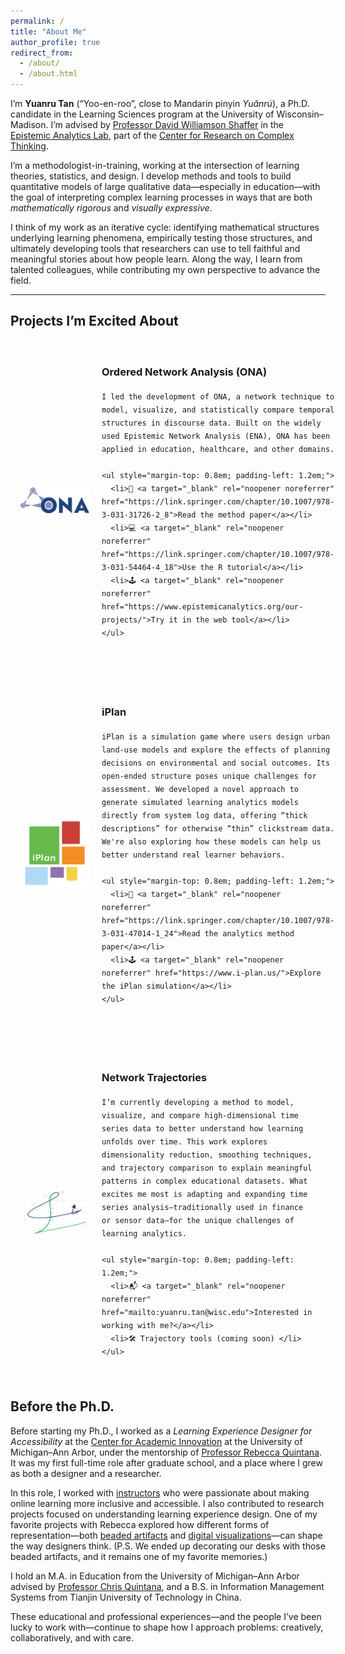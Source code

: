 ```yaml
---
permalink: /
title: "About Me"
author_profile: true
redirect_from: 
  - /about/
  - /about.html
---
```


<p>
I’m <strong>Yuanru Tan</strong> (“Yoo-en-roo”, close to Mandarin pinyin <em>Yuǎnrú</em>), a Ph.D. candidate in the Learning Sciences program at the University of Wisconsin–Madison. I’m advised by <a href="https://edpsych.education.wisc.edu/fac-staff/williamson-shaffer-david/" target="_blank" rel="noopener noreferrer">Professor David Williamson Shaffer</a> in the <a href="https://www.epistemicanalytics.org/" target="_blank" rel="noopener noreferrer">Epistemic Analytics Lab</a>, part of the <a href="https://www.crct.center/" target="_blank" rel="noopener noreferrer">Center for Research on Complex Thinking</a>.
</p>

<p>
I’m a methodologist-in-training, working at the intersection of learning theories, statistics, and design. I develop methods and tools to build quantitative models of large qualitative data—especially in education—with the goal of interpreting complex learning processes in ways that are both <em>mathematically rigorous</em> and <em>visually expressive</em>.
</p>

<p>
I think of my work as an iterative cycle: identifying mathematical structures underlying learning phenomena, empirically testing those structures, and ultimately developing tools that researchers can use to tell faithful and meaningful stories about how people learn. Along the way, I learn from talented colleagues, while contributing my own perspective to advance the field.
</p>


---

<style>
.project-row {
  display: flex;
  align-items: center;
  gap: 20px;
  margin-bottom: 2.5em;
  padding: 16px;
  border-radius: 12px;
  transition: background-color 0.2s ease, box-shadow 0.2s ease, transform 0.2s ease;
}

.project-row:hover {
  background-color: #f7f7f7;
  box-shadow: 0 4px 12px rgba(0, 0, 0, 0.06);
  transform: translateY(-2px);
}

.project-image {
  width: 110px;
  flex-shrink: 0;
  margin-top: 4px;
}

.project-text {
  line-height: 1.5;
}

.keyword {
  color: #61D04F;
  font-weight: 500;
}
</style>

<h2>Projects I’m Excited About</h2>

<!-- ONA -->
<div class="project-row">
  <img src="/images/ona-logo.png" alt="ONA logo" class="project-image" />
  <div class="project-text">
    <h3><strong>Ordered Network Analysis (ONA)</strong></h3>

    I led the development of ONA, a network technique to model, visualize, and statistically compare temporal structures in discourse data. Built on the widely used Epistemic Network Analysis (ENA), ONA has been applied in education, healthcare, and other domains.

    <ul style="margin-top: 0.8em; padding-left: 1.2em;">
      <li>📄 <a target="_blank" rel="noopener noreferrer" href="https://link.springer.com/chapter/10.1007/978-3-031-31726-2_8">Read the method paper</a></li>
      <li>💻 <a target="_blank" rel="noopener noreferrer" href="https://link.springer.com/chapter/10.1007/978-3-031-54464-4_18">Use the R tutorial</a></li>
      <li>🕹️ <a target="_blank" rel="noopener noreferrer" href="https://www.epistemicanalytics.org/our-projects/">Try it in the web tool</a></li>
    </ul>
  </div>
</div>

<!-- iPlan -->
<div class="project-row">
  <img src="/images/iplan-logo.png" alt="iPlan logo" class="project-image" />
  <div class="project-text">
    <h3><strong>iPlan</strong></h3>

    iPlan is a simulation game where users design urban land-use models and explore the effects of planning decisions on environmental and social outcomes. Its open-ended structure poses unique challenges for assessment. We developed a novel approach to generate simulated learning analytics models directly from system log data, offering “thick descriptions” for otherwise “thin” clickstream data. We're also exploring how these models can help us better understand real learner behaviors.

    <ul style="margin-top: 0.8em; padding-left: 1.2em;">
      <li>📄 <a target="_blank" rel="noopener noreferrer" href="https://link.springer.com/chapter/10.1007/978-3-031-47014-1_24">Read the analytics method paper</a></li>
      <li>🕹️ <a target="_blank" rel="noopener noreferrer" href="https://www.i-plan.us/">Explore the iPlan simulation</a></li>
    </ul>
  </div>
</div>

<!-- Trajectories -->
<div class="project-row">
  <img src="/images/trajectory-logo.png" alt="Trajectory logo" class="project-image" />
  <div class="project-text">
    <h3><strong>Network Trajectories</strong></h3>

    I’m currently developing a method to model, visualize, and compare high-dimensional time series data to better understand how learning unfolds over time. This work explores dimensionality reduction, smoothing techniques, and trajectory comparison to explain meaningful patterns in complex educational datasets. What excites me most is adapting and expanding time series analysis—traditionally used in finance or sensor data—for the unique challenges of learning analytics.

    <ul style="margin-top: 0.8em; padding-left: 1.2em;">
      <li>📬 <a target="_blank" rel="noopener noreferrer" href="mailto:yuanru.tan@wisc.edu">Interested in working with me?</a></li>
      <li>🛠️ Trajectory tools (coming soon) </li>
    </ul>
  </div>
</div>


## Before the Ph.D.

Before starting my Ph.D., I worked as a _Learning Experience Designer for Accessibility_ at the <a href="https://ai.umich.edu/" target="_blank" rel="noopener noreferrer">Center for Academic Innovation</a> at the University of Michigan–Ann Arbor, under the mentorship of <a href="https://marsal.umich.edu/directory/faculty-staff/rebecca-quintana" target="_blank" rel="noopener noreferrer">Professor Rebecca Quintana</a>. It was my first full-time role after graduate school, and a place where I grew as both a designer and a researcher.

In this role, I worked with <a href="https://www.youtube.com/watch?v=KDKdWDTVEzE&t=94s&ab_channel=CenterforAcademicInnovation" target="_blank" rel="noopener noreferrer">instructors</a> who were passionate about making online learning more inclusive and accessible. I also contributed to research projects focused on understanding learning experience design. One of my favorite projects with Rebecca explored how different forms of representation—both <a href="https://dl.acm.org/doi/10.1145/3170427.3188650" target="_blank" rel="noopener noreferrer">beaded artifacts</a> and <a href="https://link.springer.com/article/10.1007/s11528-021-00592-x" target="_blank" rel="noopener noreferrer">digital visualizations</a>—can shape the way designers think. (P.S. We ended up decorating our desks with those beaded artifacts, and it remains one of my favorite memories.)

I hold an M.A. in Education from the University of Michigan–Ann Arbor advised by <a href="https://marsal.umich.edu/directory/faculty-staff/christopher-quintana" target="_blank" rel="noopener noreferrer">Professor Chris Quintana</a>, and a B.S. in Information Management Systems from Tianjin University of Technology in China.

These educational and professional experiences—and the people I’ve been lucky to work with—continue to shape how I approach problems: creatively, collaboratively, and with care.
